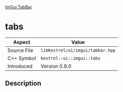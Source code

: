 [ImGui.TabBar](index)
# tabs
| Aspect | Value |
| --- | --- |
| Source File | `libKestrel/ui/imgui/tabbar.hpp` |
| C++ Symbol | `kestrel::ui::imgui::tabs` |
| Introduced | Version 0.8.0 |
## Description

